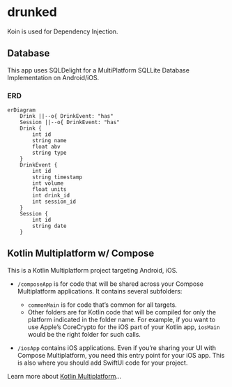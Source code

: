 # drunked

Koin is used for Dependency Injection.

## Database

This app uses SQLDelight for a MultiPlatform SQLLite Database Implementation on Android/iOS.

### ERD

```mermaid
erDiagram
    Drink ||--o{ DrinkEvent: "has"
    Session ||--o{ DrinkEvent: "has"
    Drink {
        int id
        string name
        float abv
        string type
    }
    DrinkEvent {
        int id
        string timestamp
        int volume
        float units
        int drink_id
        int session_id
    }
    Session {
        int id
        string date
    }
```

## Kotlin Multiplatform w/ Compose

This is a Kotlin Multiplatform project targeting Android, iOS.

* `/composeApp` is for code that will be shared across your Compose Multiplatform applications.
  It contains several subfolders:
    - `commonMain` is for code that’s common for all targets.
    - Other folders are for Kotlin code that will be compiled for only the platform indicated in the folder name.
      For example, if you want to use Apple’s CoreCrypto for the iOS part of your Kotlin app,
      `iosMain` would be the right folder for such calls.

* `/iosApp` contains iOS applications. Even if you’re sharing your UI with Compose Multiplatform,
  you need this entry point for your iOS app. This is also where you should add SwiftUI code for your project.

Learn more about [Kotlin Multiplatform](https://www.jetbrains.com/help/kotlin-multiplatform-dev/get-started.html)…
